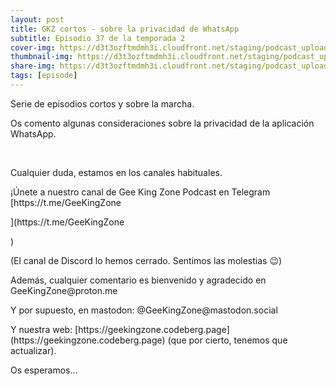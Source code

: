 ```yaml
---
layout: post
title: GKZ cortos - sobre la privacidad de WhatsApp
subtitle: Episodio 37 de la temporada 2
cover-img: https://d3t3ozftmdmh3i.cloudfront.net/staging/podcast_uploaded_episode/14743809/14743809-1691158453562-02fcc8977323c.jpg
thumbnail-img: https://d3t3ozftmdmh3i.cloudfront.net/staging/podcast_uploaded_episode/14743809/14743809-1691158453562-02fcc8977323c.jpg
share-img: https://d3t3ozftmdmh3i.cloudfront.net/staging/podcast_uploaded_episode/14743809/14743809-1691158453562-02fcc8977323c.jpg
tags: [episode]
---
```


<p>Serie de episodios cortos y sobre la marcha.</p>
<p>Os comento algunas consideraciones sobre la privacidad de la aplicación WhatsApp.</p>
<p><br /></p>
<p>Cualquier duda, estamos en los canales habituales.</p>
<p>¡Únete a nuestro canal de Gee King Zone Podcast en Telegram [https://t.me/GeeKingZone</p>](https://t.me/GeeKingZone</p>)
<p>(El canal de Discord lo hemos cerrado. Sentimos las molestias 😉)</p>
<p>Además, cualquier comentario es bienvenido y agradecido en GeeKingZone@proton.me</p>
<p>Y por supuesto, en mastodon: @GeeKingZone@mastodon.social</p>
<p>Y nuestra web: [https://geekingzone.codeberg.page](https://geekingzone.codeberg.page) (que por cierto, tenemos que actualizar).</p>
<p>Os esperamos...</p>
